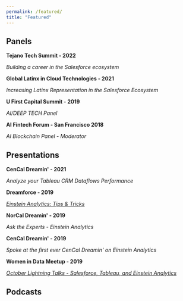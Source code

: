```yaml
---
permalink: /featured/
title: "Featured"
---
```

Panels
---
**Tejano Tech Summit - 2022**

*Building a career in the Salesforce ecosystem*

**Global Latinx in Cloud Technologies - 2021**

*Increasing Latinx Representation in the Salesforce Ecosystem*

**U First Capital Summit - 2019** 

*AI/DEEP TECH Panel*

**AI Fintech Forum - San Francisco 2018**

*AI Blockchain Panel - Moderator*

Presentations
---
**CenCal Dreamin' - 2021**

*Analyze your Tableau CRM Dataflows Performance*

**Dreamforce -  2019**

*[Einstein Analytics: Tips & Tricks](https://www.salesforce.com/video/7830992/)*

**NorCal Dreamin' - 2019**

*Ask the Experts - Einstein Analytics*

**CenCal Dreamin' - 2019**

*Spoke at the first ever CenCal Dreamin' on Einstein Analytics*

**Women in Data Meetup - 2019**

*[October Lightning Talks - Salesforce, Tableau, and Einstein Analytics](https://www.facebook.com/events/1333741036790710/)*


Podcasts
---
